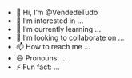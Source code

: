 - 👋 Hi, I’m @VendedeTudo
- 👀 I’m interested in ...
- 🌱 I’m currently learning ...
- 💞️ I’m looking to collaborate on ...
- 📫 How to reach me ...
- 😄 Pronouns: ...
- ⚡ Fun fact: ...

<!---
VendedeTudo/VendedeTudo is a ✨ special ✨ repository because its `README.md` (this file) appears on your GitHub profile.
You can click the Preview link to take a look at your changes.
--->
